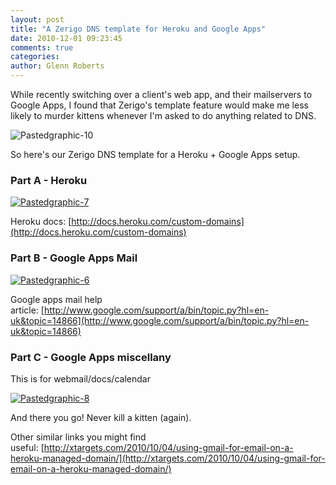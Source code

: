 ```yaml
---
layout: post
title: "A Zerigo DNS template for Heroku and Google Apps"
date: 2010-12-01 09:23:45
comments: true
categories:
author: Glenn Roberts
---
```


While recently switching over a client's web app, and their mailservers to Google Apps, I found that Zerigo's template feature would make me less likely to murder kittens whenever I'm asked to do anything related to DNS.

![Pastedgraphic-10](/images/old/2010/12/pastedgraphic-10.png)

So here's our Zerigo DNS template for a Heroku + Google Apps setup.

### Part A - Heroku

[![Pastedgraphic-7](/images/old/2010/12/pastedgraphic-7.png) ](/images/old/2010/12/pastedgraphic-7.png)

Heroku docs: [http://docs.heroku.com/custom-domains](http://docs.heroku.com/custom-domains)

### Part B - Google Apps Mail

[![Pastedgraphic-6](/images/old/2010/12/pastedgraphic-6-png-scaled-500.jpg) ](http://getfile4.posterous.com/getfile/files.posterous.com/siyelo/tHuMks4RfHiRhJBNSrNopDqnjeg2OqVXvkhl7rBqbD4ZzqlzL0hAHyPLiIvM/PastedGraphic-6.png)

Google apps mail help article: [http://www.google.com/support/a/bin/topic.py?hl=en-uk&topic=14866](http://www.google.com/support/a/bin/topic.py?hl=en-uk&topic=14866)

### Part C - Google Apps miscellany 

This is for webmail/docs/calendar

[![Pastedgraphic-8](/images/old/2010/12/pastedgraphic-8-png-scaled-500.jpg) ](http://getfile9.posterous.com/getfile/files.posterous.com/siyelo/FmL94NEY7i4CsVB58RiTsqMOmOUEiLeiHXMAiWYQvrL915QmPdMGCCzvdHV7/PastedGraphic-8.png)

And there you go! Never kill a kitten (again).

Other similar links you might find useful: [http://xtargets.com/2010/10/04/using-gmail-for-email-on-a-heroku-managed-domain/](http://xtargets.com/2010/10/04/using-gmail-for-email-on-a-heroku-managed-domain/)
